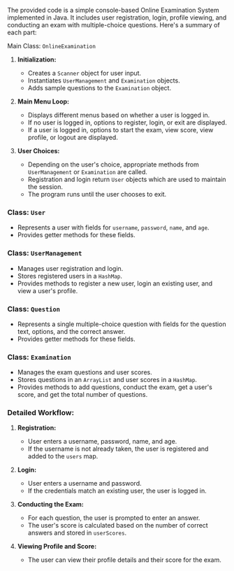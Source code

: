The provided code is a simple console-based Online Examination System implemented in Java. It includes user registration, login, profile viewing, and conducting an exam with multiple-choice questions. Here's a summary of each part:

Main Class: `OnlineExamination`
1. **Initialization:**
   - Creates a `Scanner` object for user input.
   - Instantiates `UserManagement` and `Examination` objects.
   - Adds sample questions to the `Examination` object.

2. **Main Menu Loop:**
   - Displays different menus based on whether a user is logged in.
   - If no user is logged in, options to register, login, or exit are displayed.
   - If a user is logged in, options to start the exam, view score, view profile, or logout are displayed.

3. **User Choices:**
   - Depending on the user's choice, appropriate methods from `UserManagement` or `Examination` are called.
   - Registration and login return `User` objects which are used to maintain the session.
   - The program runs until the user chooses to exit.

### Class: `User`
- Represents a user with fields for `username`, `password`, `name`, and `age`.
- Provides getter methods for these fields.

### Class: `UserManagement`
- Manages user registration and login.
- Stores registered users in a `HashMap`.
- Provides methods to register a new user, login an existing user, and view a user's profile.

### Class: `Question`
- Represents a single multiple-choice question with fields for the question text, options, and the correct answer.
- Provides getter methods for these fields.

### Class: `Examination`
- Manages the exam questions and user scores.
- Stores questions in an `ArrayList` and user scores in a `HashMap`.
- Provides methods to add questions, conduct the exam, get a user's score, and get the total number of questions.

### Detailed Workflow:
1. **Registration:**
   - User enters a username, password, name, and age.
   - If the username is not already taken, the user is registered and added to the `users` map.

2. **Login:**
   - User enters a username and password.
   - If the credentials match an existing user, the user is logged in.

3. **Conducting the Exam:**
   - For each question, the user is prompted to enter an answer.
   - The user's score is calculated based on the number of correct answers and stored in `userScores`.

4. **Viewing Profile and Score:**
   - The user can view their profile details and their score for the exam.

